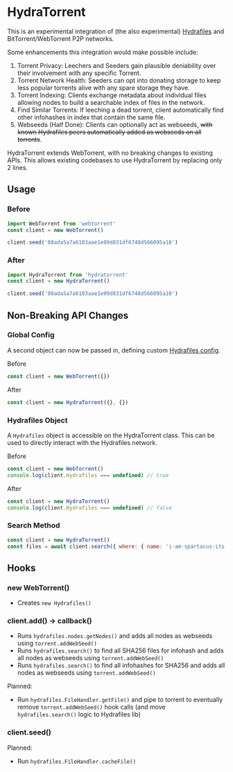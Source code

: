 # HydraTorrent
This is an experimental integration of (the also experimental) [Hydrafiles](https://github.com/StarfilesFileSharing/Hydrafiles/) and BitTorrent/WebTorrent P2P networks.

Some enhancements this integration would make possible include:
1. Torrent Privacy: Leechers and Seeders gain plausible deniability over their involvement with any specific Torrent.
2. Torrent Network Health: Seeders can opt into donating storage to keep less popular torrents alive with any spare storage they have.
3. Torrent Indexing: Clients exchange metadata about individual files allowing nodes to build a searchable index of files in the network.
4. Find Similar Torrents: If leeching a dead torrent, client automatically find other infohashes in index that contain the same file.
5. Webseeds (Half Done): Clients can optionally act as webseeds, ~~with known Hydrafiles peers automatically added as webseeds on all torrents~~.

HydraTorrent extends WebTorrent, with no breaking changes to existing APIs. This allows existing codebases to use HydraTorrent by replacing only 2 lines.

## Usage

### Before
```js
import WebTorrent from 'webtorrent'
const client = new WebTorrent()

client.seed('08ada5a7a6183aae1e09d831df6748d566095a10')
```

### After
```js
import HydraTorrent from 'hydratorrent'
const client = new HydraTorrent()

client.seed('08ada5a7a6183aae1e09d831df6748d566095a10')
```

## Non-Breaking API Changes
### Global Config
A second object can now be passed in, defining custom [Hydrafiles config](https://github.com/StarfilesFileSharing/Hydrafiles/wiki/Configuration).

Before
```js
const client = new WebTorrent({})
```
After
```js
const client = new HydraTorrent({}, {})
```
### Hydrafiles Object
A `Hydrafiles` object is accessible on the HydraTorrent class. This can be used to directly interact with the Hydrafiles network.

Before
```js
const client = new WebTorrent()
console.log(client.Hydrafiles === undefined) // true
```

After
```js
const client = new HydraTorrent()
console.log(client.Hydrafiles === undefined) // false
```

### Search Method
```js
const client = new HydraTorrent()
const files = await client.search({ where: { name: 'i-am-spartacus-its-me.gif' } })
```

## Hooks
### new WebTorrent()
- Creates `new Hydrafiles()`

### client.add() -> callback()
- Runs `hydrafiles.nodes.getNodes()` and adds all nodes as webseeds using `torrent.addWebSeed()`
- Runs `hydrafiles.search()` to find all SHA256 files for infohash and adds all nodes as webseeds using `torrent.addWebSeed()`
- Runs `hydrafiles.search()` to find all infohashes for SHA256 and adds all nodes as webseeds using `torrent.addWebSeed()`

Planned:
- Run `hydrafiles.FileHandler.getFile()` and pipe to torrent to eventually remove `torrent.addWebSeed()` hook calls (and move `hydrafiles.search()` logic to Hydrafiles lib)

### client.seed()
Planned:
- Run `hydrafiles.FileHandler.cacheFile()`
